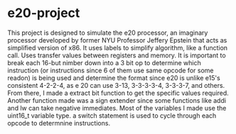 # e20-project

This project is designed to simulate the e20 processor, an imaginary processor developed by former NYU Professor Jeffery Epstein that acts as simplified version of x86. It uses labels to simplify algorithm, like a function call. Uses transfer values between registers and memory. It is important to break each 16-but nimber down into a 3 bit op to determine which instruction (or instructions since 6 of them use same opcode for some readon) is being used and determine the format since e20 is unlike e15's consistent 4-2-2-4, as e 20 can use 3-13, 3-3-3-3-4, 3-3-3-7, and others. From there, I made a extract bit function to get the specific values required. Another function made was a sign extender since some functions like addi and lw can take negative immediates. Most of the variables I made use the uint16_t variable type. a switch statement is used to cycle through each opcode to determnine instructions.
